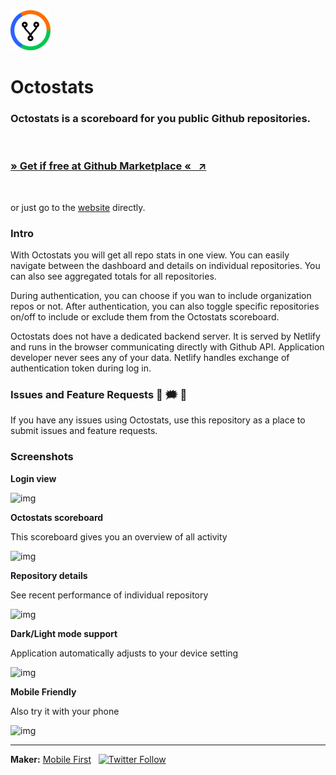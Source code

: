 <img src='./icon.png' alt="Octostats" width="64" />

# Octostats

### Octostats is a scoreboard for you public Github repositories.

<br/>

### [» Get if free at Github Marketplace « &nbsp; ↗](https://github.com/marketplace/octostats-scoreboard)

<br/>

or just go to the [website](https://octostats.netlify.app/) directly.

### Intro

With Octostats you will get all repo stats in one view. You can easily navigate between the dashboard and details
on individual repositories. You can also see aggregated totals for all repositories.

During authentication, you can choose if you wan to include organization repos or not. After authentication, you
can also toggle specific repositories on/off to include or exclude them from the Octostats scoreboard.

Octostats does not have a dedicated backend server. It is served by Netlify and runs in the browser communicating directly with Github API.
Application developer never sees any of your data. Netlify handles exchange of authentication token during log in.

### Issues and Feature Requests 💬 🗯️ 🤔

If you have any issues using Octostats, use this repository as a place to submit issues and feature requests.

### Screenshots

**Login view**

![img](https://marketplace-screenshots.githubusercontent.com/8823/ec313000-492b-11eb-87b0-4bd593912991?auto=webp&format=jpeg&width=1280)

**Octostats scoreboard**

This scoreboard gives you an overview of all activity

![img](https://marketplace-screenshots.githubusercontent.com/8823/184cb100-492c-11eb-930a-bb2435b3e609?auto=webp&format=jpeg&width=1280)

**Repository details**

See recent performance of individual repository

![img](https://marketplace-screenshots.githubusercontent.com/8823/75e0fd80-492c-11eb-9474-c1f94110198e?auto=webp&format=jpeg&width=1280)

**Dark/Light mode support**

Application automatically adjusts to your device setting

![img](https://marketplace-screenshots.githubusercontent.com/8823/8db88180-492c-11eb-99c4-4ce990356202?auto=webp&format=jpeg&width=1280)

**Mobile Friendly**

Also try it with your phone

![img](https://marketplace-screenshots.githubusercontent.com/8823/3f57b280-492d-11eb-9758-eb4a54cf18de?auto=webp&format=jpeg&width=1280)

* * *

**Maker:** [Mobile First](https://mobilefirst.me)  &nbsp;  [![Twitter Follow](https://img.shields.io/twitter/follow/mobilefirstllc?label=follow&style=social)](https://twitter.com/intent/follow?screen_name=mobilefirstllc&tw_p=followbutton)
